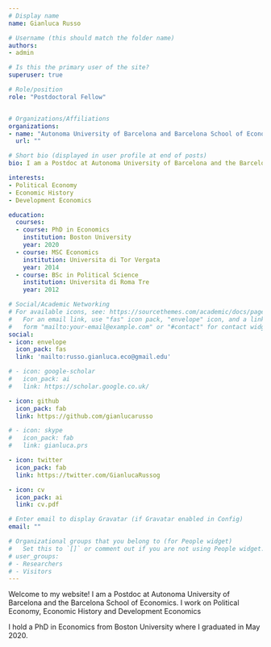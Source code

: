 ```yaml
---
# Display name
name: Gianluca Russo

# Username (this should match the folder name)
authors:
- admin

# Is this the primary user of the site?
superuser: true

# Role/position
role: "Postdoctoral Fellow"


# Organizations/Affiliations
organizations:
- name: "Autonoma University of Barcelona and Barcelona School of Economics"
  url: ""

# Short bio (displayed in user profile at end of posts)
bio: I am a Postdoc at Autonoma University of Barcelona and the Barcelona School of Economics. I work on Political Economy, Economic History and Development Economics

interests:
- Political Economy
- Economic History
- Development Economics

education:
  courses:
  - course: PhD in Economics
    institution: Boston University
    year: 2020
  - course: MSC Economics
    institution: Universita di Tor Vergata
    year: 2014
  - course: BSc in Political Science
    institution: Universita di Roma Tre
    year: 2012

# Social/Academic Networking
# For available icons, see: https://sourcethemes.com/academic/docs/page-builder/#icons
#   For an email link, use "fas" icon pack, "envelope" icon, and a link in the
#   form "mailto:your-email@example.com" or "#contact" for contact widget.
social:
- icon: envelope
  icon_pack: fas
  link: 'mailto:russo.gianluca.eco@gmail.edu'

# - icon: google-scholar
#   icon_pack: ai
#   link: https://scholar.google.co.uk/

- icon: github
  icon_pack: fab
  link: https://github.com/gianlucarusso

# - icon: skype
#   icon_pack: fab
#   link: gianluca.prs

- icon: twitter
  icon_pack: fab
  link: https://twitter.com/GianlucaRussog

- icon: cv
  icon_pack: ai
  link: cv.pdf

# Enter email to display Gravatar (if Gravatar enabled in Config)
email: ""

# Organizational groups that you belong to (for People widget)
#   Set this to `[]` or comment out if you are not using People widget.
# user_groups:
# - Researchers
# - Visitors
---
```

Welcome to my website! I am a Postdoc at Autonoma University of Barcelona and the Barcelona School of Economics. I work on Political Economy, Economic History and Development Economics

I hold a PhD in Economics from Boston University where I graduated in May 2020.

